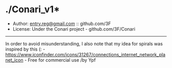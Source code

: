 # ./Conari_v1*

* Author: entry.reg@gmail.com :: github.com/3F
* License: Under the Conari project - github.com/3F/Conari
---
  In order to avoid misunderstanding, I also note that my idea for spirals was inspired by this (:
        - https://www.iconfinder.com/icons/31267/connections_internet_network_planet_icon
        - Free for commercial use /by Ypf
